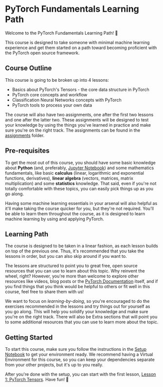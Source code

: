 # PyTorch Fundamentals Learning Path

Welcome to the PyTorch Fundamentals Learning Path! 🎉 

This course is designed to take someone with minimal machine learning experience and get them started on a path toward becoming proficient with the PyTorch open source framework.

## Course Outline

This course is going to be broken up into 4 lessons:
- Basics about PyTorch's Tensors - the core data structure in PyTorch
- PyTorch core concepts and workflow
- Classification Neural Networks concepts with PyTorch
- PyTorch tools to process your own data

The course will also have two assignments, one after the first two lessons and one after the latter two. These assignments will be designed to test your knowledge by using the things you've learned in practice and make sure you're on the right track. The assignments can be found in the [assignments](assignments/) folder.

## Pre-requisites

To get the most out of this course, you should have some basic knowledge about **Python** (and, preferably, <ins>Jupyter Notebook</ins>) and some mathematics fundamentals, like basic **calculus** (linear, logarithmic and exponential functions, derivatives), **linear algebra** (vectors, matrices, matrix multiplication) and some **statistics** knowledge. That said, even if you're not totally comfortable with these topics, you can easily pick things up as you go along.

Having some machine learning essentials in your arsenal will also helpful as it'll make taking the course quicker for you, but they're not required. You'll be able to learn them throughout the course, as it is designed to learn machine learning by using and applying PyTorch. 

## Learning Path

The course is designed to be taken in a linear fashion, as each lesson builds on top of the previous one. Thus, it's recommended that you take the lessons in order, but you can also skip around if you want to.

The lessons are structured to point you to great free, open source resources that you can use to learn about this topic. Why reinvent the wheel, right? However, you're more than welcome to explore other resources like videos, blog posts or the [PyTorch Documentation](https://pytorch.org/tutorials/) itself, and if you find things that you think would be helpful to others or fit well in this course, feel free to share them with us!

We want to focus on *learning-by-doing*, so you're encouraged to do the exercises recommended in the lessons and try things out for yourself as you go along. This will help you solidify your knowledge and make sure you're on the right track. There will also be Extra sections that will point you to some additional resources that you can use to learn more about the topic.

## Getting Started

To start this course, make sure you follow the instructions in the [Setup Notebook](setup.ipynb) to get your environment ready. We recommend having a Virtual Environment for this course, so you can keep your dependencies separate from your other projects, but it's up to you really.

After you're done with the setup, you can start with the first lesson, [Lesson 1: PyTorch Tensors](lesson_1.ipynb). Have fun! 🚀